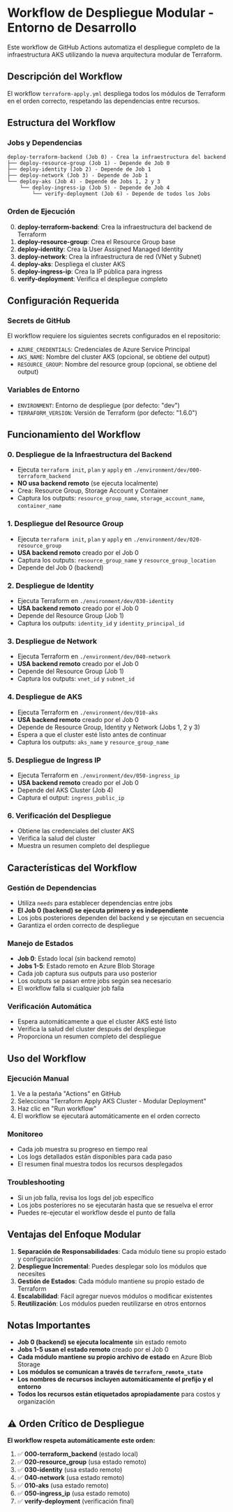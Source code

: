 # Workflow de Despliegue Modular - Entorno de Desarrollo

Este workflow de GitHub Actions automatiza el despliegue completo de la infraestructura AKS utilizando la nueva arquitectura modular de Terraform.

## Descripción del Workflow

El workflow `terraform-apply.yml` despliega todos los módulos de Terraform en el orden correcto, respetando las dependencias entre recursos.

## Estructura del Workflow

### Jobs y Dependencias

```
deploy-terraform-backend (Job 0) - Crea la infraestructura del backend
├── deploy-resource-group (Job 1) - Depende de Job 0
├── deploy-identity (Job 2) - Depende de Job 1
├── deploy-network (Job 3) - Depende de Job 1
└── deploy-aks (Job 4) - Depende de Jobs 1, 2 y 3
    └── deploy-ingress-ip (Job 5) - Depende de Job 4
        └── verify-deployment (Job 6) - Depende de todos los Jobs
```

### Orden de Ejecución

0. **deploy-terraform-backend**: Crea la infraestructura del backend de Terraform
1. **deploy-resource-group**: Crea el Resource Group base
2. **deploy-identity**: Crea la User Assigned Managed Identity
3. **deploy-network**: Crea la infraestructura de red (VNet y Subnet)
4. **deploy-aks**: Despliega el cluster AKS
5. **deploy-ingress-ip**: Crea la IP pública para ingress
6. **verify-deployment**: Verifica el despliegue completo

## Configuración Requerida

### Secrets de GitHub

El workflow requiere los siguientes secrets configurados en el repositorio:

- `AZURE_CREDENTIALS`: Credenciales de Azure Service Principal
- `AKS_NAME`: Nombre del cluster AKS (opcional, se obtiene del output)
- `RESOURCE_GROUP`: Nombre del resource group (opcional, se obtiene del output)

### Variables de Entorno

- `ENVIRONMENT`: Entorno de despliegue (por defecto: "dev")
- `TERRAFORM_VERSION`: Versión de Terraform (por defecto: "1.6.0")

## Funcionamiento del Workflow

### 0. Despliegue de la Infraestructura del Backend

- Ejecuta `terraform init`, `plan` y `apply` en `./environment/dev/000-terraform_backend`
- **NO usa backend remoto** (se ejecuta localmente)
- Crea: Resource Group, Storage Account y Container
- Captura los outputs: `resource_group_name`, `storage_account_name`, `container_name`

### 1. Despliegue del Resource Group

- Ejecuta `terraform init`, `plan` y `apply` en `./environment/dev/020-resource_group`
- **USA backend remoto** creado por el Job 0
- Captura los outputs: `resource_group_name` y `resource_group_location`
- Depende del Job 0 (backend)

### 2. Despliegue de Identity

- Ejecuta Terraform en `./environment/dev/030-identity`
- **USA backend remoto** creado por el Job 0
- Depende del Resource Group (Job 1)
- Captura los outputs: `identity_id` y `identity_principal_id`

### 3. Despliegue de Network

- Ejecuta Terraform en `./environment/dev/040-network`
- **USA backend remoto** creado por el Job 0
- Depende del Resource Group (Job 1)
- Captura los outputs: `vnet_id` y `subnet_id`

### 4. Despliegue de AKS

- Ejecuta Terraform en `./environment/dev/010-aks`
- **USA backend remoto** creado por el Job 0
- Depende de Resource Group, Identity y Network (Jobs 1, 2 y 3)
- Espera a que el cluster esté listo antes de continuar
- Captura los outputs: `aks_name` y `resource_group_name`

### 5. Despliegue de Ingress IP

- Ejecuta Terraform en `./environment/dev/050-ingress_ip`
- **USA backend remoto** creado por el Job 0
- Depende del AKS Cluster (Job 4)
- Captura el output: `ingress_public_ip`

### 6. Verificación del Despliegue

- Obtiene las credenciales del cluster AKS
- Verifica la salud del cluster
- Muestra un resumen completo del despliegue

## Características del Workflow

### Gestión de Dependencias

- Utiliza `needs` para establecer dependencias entre jobs
- **El Job 0 (backend) se ejecuta primero y es independiente**
- Los jobs posteriores dependen del backend y se ejecutan en secuencia
- Garantiza el orden correcto de despliegue

### Manejo de Estados

- **Job 0**: Estado local (sin backend remoto)
- **Jobs 1-5**: Estado remoto en Azure Blob Storage
- Cada job captura sus outputs para uso posterior
- Los outputs se pasan entre jobs según sea necesario
- El workflow falla si cualquier job falla

### Verificación Automática

- Espera automáticamente a que el cluster AKS esté listo
- Verifica la salud del cluster después del despliegue
- Proporciona un resumen completo del despliegue

## Uso del Workflow

### Ejecución Manual

1. Ve a la pestaña "Actions" en GitHub
2. Selecciona "Terraform Apply AKS Cluster - Modular Deployment"
3. Haz clic en "Run workflow"
4. El workflow se ejecutará automáticamente en el orden correcto

### Monitoreo

- Cada job muestra su progreso en tiempo real
- Los logs detallados están disponibles para cada paso
- El resumen final muestra todos los recursos desplegados

### Troubleshooting

- Si un job falla, revisa los logs del job específico
- Los jobs posteriores no se ejecutarán hasta que se resuelva el error
- Puedes re-ejecutar el workflow desde el punto de falla

## Ventajas del Enfoque Modular

1. **Separación de Responsabilidades**: Cada módulo tiene su propio estado y configuración
2. **Despliegue Incremental**: Puedes desplegar solo los módulos que necesites
3. **Gestión de Estados**: Cada módulo mantiene su propio estado de Terraform
4. **Escalabilidad**: Fácil agregar nuevos módulos o modificar existentes
5. **Reutilización**: Los módulos pueden reutilizarse en otros entornos

## Notas Importantes

- **Job 0 (backend) se ejecuta localmente** sin estado remoto
- **Jobs 1-5 usan el estado remoto** creado por el Job 0
- **Cada módulo mantiene su propio archivo de estado** en Azure Blob Storage
- **Los módulos se comunican a través de `terraform_remote_state`**
- **Los nombres de recursos incluyen automáticamente el prefijo y el entorno**
- **Todos los recursos están etiquetados apropiadamente** para costos y organización

## ⚠️ **Orden Crítico de Despliegue**

**El workflow respeta automáticamente este orden:**

1. ✅ **000-terraform_backend** (estado local)
2. ✅ **020-resource_group** (usa estado remoto)
3. ✅ **030-identity** (usa estado remoto)
4. ✅ **040-network** (usa estado remoto)
5. ✅ **010-aks** (usa estado remoto)
6. ✅ **050-ingress_ip** (usa estado remoto)
7. ✅ **verify-deployment** (verificación final)
